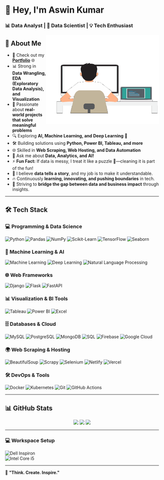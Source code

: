 # 👋 Hey, I'm **Aswin Kumar**  

### 📊 **Data Analyst** | 🤖 **Data Scientist** | 💡 **Tech Enthusiast**  

<img align="right" width="370" height="290" src="./assets/developer-640px.gif">  

## 🚀 **About Me**  

- 🔭 Check out my **[Portfolio](https://ashvinz.github.io/PortFolio_New/)** 🌐  
- 📊 Strong in **Data Wrangling, EDA (Exploratory Data Analysis), and Visualization**  
- 🎯 Passionate about **real-world projects that solve meaningful problems**  
- 🔍 Exploring **AI, Machine Learning, and Deep Learning** 🤖  
- 🛠️ Building solutions using **Python, Power BI, Tableau, and more**  
- 🌐 Skilled in **Web Scraping, Web Hosting, and Data Automation**  
- 💬 Ask me about **Data, Analytics, and AI!**  
- ⚡ **Fun Fact:** If data is messy, I treat it like a puzzle 🧩—cleaning it is part of the fun!  
- 🚀 I believe **data tells a story**, and my job is to make it understandable.  
- 🔥 Continuously **learning, innovating, and pushing boundaries** in tech.  
- 🌟 Striving to **bridge the gap between data and business impact** through insights.  

---

## 🛠️ **Tech Stack**  

### 💻 **Programming & Data Science**  
![Python](https://img.shields.io/badge/-Python-3776AB?style=for-the-badge&logo=python&logoColor=white) ![Pandas](https://img.shields.io/badge/-Pandas-150458?style=for-the-badge&logo=pandas&logoColor=white) ![NumPy](https://img.shields.io/badge/-NumPy-013243?style=for-the-badge&logo=numpy&logoColor=white) ![Scikit-Learn](https://img.shields.io/badge/-Scikit_Learn-F7931E?style=for-the-badge&logo=scikit-learn&logoColor=white) ![TensorFlow](https://img.shields.io/badge/-TensorFlow-FF6F00?style=for-the-badge&logo=tensorflow&logoColor=white) ![Seaborn](https://img.shields.io/badge/-Seaborn-3776AB?style=for-the-badge&logo=seaborn&logoColor=white)  

### 🤖 **Machine Learning & AI**  
![Machine Learning](https://img.shields.io/badge/-Machine%20Learning-333333?style=for-the-badge&logo=ml) ![Deep Learning](https://img.shields.io/badge/-Deep%20Learning-333333?style=for-the-badge&logo=dl) ![Natural Language Processing](https://img.shields.io/badge/-Natural%20Language%20Processing-333333?style=for-the-badge&logo=nlp)  

### 🌐 **Web Frameworks**  
![Django](https://img.shields.io/badge/-Django-092E20?style=for-the-badge&logo=django&logoColor=white) ![Flask](https://img.shields.io/badge/-Flask-000000?style=for-the-badge&logo=flask&logoColor=white) ![FastAPI](https://img.shields.io/badge/-FastAPI-009688?style=for-the-badge&logo=fastapi&logoColor=white)  

### 📊 **Visualization & BI Tools**  
![Tableau](https://img.shields.io/badge/-Tableau-E97627?style=for-the-badge&logo=tableau&logoColor=white) ![Power BI](https://img.shields.io/badge/-Power%20BI-F2C811?style=for-the-badge&logo=powerbi&logoColor=black) ![Excel](https://img.shields.io/badge/-Excel-217346?style=for-the-badge&logo=microsoft-excel&logoColor=white)  

### 🗄️ **Databases & Cloud**  
![MySQL](https://img.shields.io/badge/-MySQL-4479A1?style=for-the-badge&logo=mysql&logoColor=white) ![PostgreSQL](https://img.shields.io/badge/-PostgreSQL-336791?style=for-the-badge&logo=postgresql&logoColor=white) ![MongoDB](https://img.shields.io/badge/-MongoDB-47A248?style=for-the-badge&logo=mongodb&logoColor=white) ![SQL](https://img.shields.io/badge/-SQL-CC2927?style=for-the-badge&logo=databricks&logoColor=white) ![Firebase](https://img.shields.io/badge/-Firebase-FFCA28?style=for-the-badge&logo=firebase&logoColor=black) ![Google Cloud](https://img.shields.io/badge/-Google%20Cloud-4285F4?style=for-the-badge&logo=google-cloud&logoColor=white)  

### 🌍 **Web Scraping & Hosting**  
![BeautifulSoup](https://img.shields.io/badge/-BeautifulSoup-4B8BBE?style=for-the-badge&logo=python&logoColor=white) ![Scrapy](https://img.shields.io/badge/-Scrapy-88C0D0?style=for-the-badge&logo=scrapy&logoColor=white) ![Selenium](https://img.shields.io/badge/-Selenium-43B02A?style=for-the-badge&logo=selenium&logoColor=white) ![Netlify](https://img.shields.io/badge/-Netlify-00C7B7?style=for-the-badge&logo=netlify&logoColor=white) ![Vercel](https://img.shields.io/badge/-Vercel-000000?style=for-the-badge&logo=vercel&logoColor=white)  

### 🛠️ **DevOps & Tools**  
![Docker](https://img.shields.io/badge/-Docker-2496ED?style=for-the-badge&logo=docker&logoColor=white) ![Kubernetes](https://img.shields.io/badge/-Kubernetes-326CE5?style=for-the-badge&logo=kubernetes&logoColor=white) ![Git](https://img.shields.io/badge/-Git-F05032?style=for-the-badge&logo=git&logoColor=white) ![GitHub Actions](https://img.shields.io/badge/-GitHub_Actions-2088FF?style=for-the-badge&logo=github-actions&logoColor=white)  

---

## 📊 **GitHub Stats**  

<p align="center">
  <img src="https://github-readme-stats.vercel.app/api?username=ashvinz&show_icons=true&theme=radical" height="150px" />
  <img src="https://github-readme-streak-stats.herokuapp.com/?user=ashvinz&theme=radical" height="150px" />
  <img src="https://github-readme-stats.vercel.app/api/top-langs/?username=ashvinz&layout=compact&theme=radical" height="150px" />
</p>

---

### 💻 **Workspace Setup**  
![Dell Inspiron](https://img.shields.io/badge/Dell-Inspiron_5-0076D6?style=for-the-badge&logo=dell&logoColor=white)  
![Intel Core i5](https://img.shields.io/badge/Intel-Core_i5-0071C5?style=for-the-badge&logo=intel&logoColor=white)  

---

🚀 **"Think. Create. Inspire."**  
